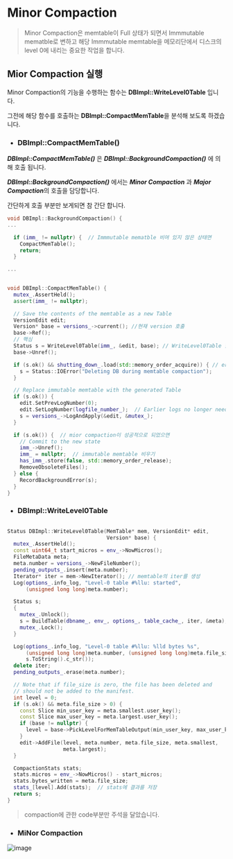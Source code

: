 #  Minor Compaction
> Minor Compaction은  memtable이 Full 상태가 되면서 Immmutable mematble로 변하고 해당 Immmutable memtable을 메모리단에서 디스크의 level 0에 내리는 중요한 작업을 합니다.


## Mior Compaction 실행
Minor Compaction의 기능을 수행하는 함수는 **DBImpl::WriteLevel0Table** 입니다.

그전에 해당 함수를 호출하는 **DBImpl::CompactMemTable**을 분석해 보도록 하겠습니다.

- ### DBImpl::CompactMemTable()
***DBImpl::CompactMemTable()*** 은 ***DBImpl::BackgroundCompaction()*** 에 의해 호출 됩니다. 

***DBImpl::BackgroundCompaction()*** 에서는 ***Minor Compaction*** 과 ***Major Compaction***의 호출을 담당합니다.

간단하게 호출 부분만 보게되면 참 간단 합니다.

```c++
void DBImpl::BackgroundCompaction() {
...

  if (imm_ != nullptr) {  // Immmutable mematble 비여 있지 않은 상태면 
    CompactMemTable();    
    return;
  }

...

```

```c++
  
void DBImpl::CompactMemTable() {
  mutex_.AssertHeld();
  assert(imm_ != nullptr);

  // Save the contents of the memtable as a new Table
  VersionEdit edit;
  Version* base = versions_->current(); //현재 version 호출
  base->Ref();
  // 핵심
  Status s = WriteLevel0Table(imm_, &edit, base); // WriteLevel0Table 함수 호출
  base->Unref();

  if (s.ok() && shutting_down_.load(std::memory_order_acquire)) { // error 체크
    s = Status::IOError("Deleting DB during memtable compaction");
  }

  // Replace immutable memtable with the generated Table
  if (s.ok()) {
    edit.SetPrevLogNumber(0);
    edit.SetLogNumber(logfile_number_);  // Earlier logs no longer needed
    s = versions_->LogAndApply(&edit, &mutex_);
  }

  if (s.ok()) {  // mior compaction이 성공적으로 되었으면  
    // Commit to the new state
    imm_->Unref();
    imm_ = nullptr;  // immutable memtable 비우기
    has_imm_.store(false, std::memory_order_release);
    RemoveObsoleteFiles();
  } else {
    RecordBackgroundError(s);
  }
}
```

- ### DBImpl::WriteLevel0Table

```c++

Status DBImpl::WriteLevel0Table(MemTable* mem, VersionEdit* edit,
                                Version* base) {
  mutex_.AssertHeld();
  const uint64_t start_micros = env_->NowMicros();
  FileMetaData meta;
  meta.number = versions_->NewFileNumber();
  pending_outputs_.insert(meta.number);
  Iterator* iter = mem->NewIterator(); // memtable의 iter를 생성
  Log(options_.info_log, "Level-0 table #%llu: started",
      (unsigned long long)meta.number);

  Status s;
  {
    mutex_.Unlock();
    s = BuildTable(dbname_, env_, options_, table_cache_, iter, &meta); // sstable을  생성
    mutex_.Lock();
  }

  Log(options_.info_log, "Level-0 table #%llu: %lld bytes %s",
      (unsigned long long)meta.number, (unsigned long long)meta.file_size,
      s.ToString().c_str());
  delete iter;
  pending_outputs_.erase(meta.number);

  // Note that if file_size is zero, the file has been deleted and
  // should not be added to the manifest.
  int level = 0;
  if (s.ok() && meta.file_size > 0) {
    const Slice min_user_key = meta.smallest.user_key();
    const Slice max_user_key = meta.largest.user_key();
    if (base != nullptr) {
      level = base->PickLevelForMemTableOutput(min_user_key, max_user_key);
    }
    edit->AddFile(level, meta.number, meta.file_size, meta.smallest,
                  meta.largest);
  }

  CompactionStats stats;
  stats.micros = env_->NowMicros() - start_micros;
  stats.bytes_written = meta.file_size;
  stats_[level].Add(stats);  // stats에 결과를 저장
  return s;
}

```

> compaction에 관한 code부분만  주석을 달았습니다.

- ### MiNor Compaction 
![image](https://user-images.githubusercontent.com/86946575/188069696-3c0dade6-1ae6-4569-8fc5-90c7cb4c9196.png)
